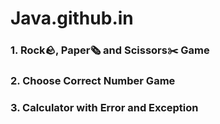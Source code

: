 # Java.github.in

### 1. Rock🪨, Paper🗞️ and Scissors✂️ Game
### 2. Choose Correct Number Game
### 3. Calculator with Error and Exception